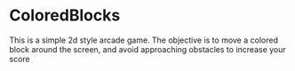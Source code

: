 # ColoredBlocks
This is a simple 2d style arcade game. The objective is to move a colored block around the screen,
and avoid approaching obstacles to increase your score
